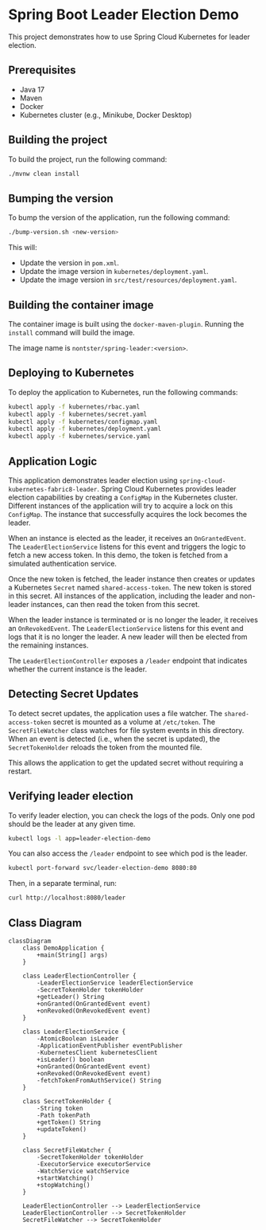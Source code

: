 # Spring Boot Leader Election Demo

This project demonstrates how to use Spring Cloud Kubernetes for leader election.

## Prerequisites

*   Java 17
*   Maven
*   Docker
*   Kubernetes cluster (e.g., Minikube, Docker Desktop)

## Building the project

To build the project, run the following command:

```bash
./mvnw clean install
```

## Bumping the version

To bump the version of the application, run the following command:

```bash
./bump-version.sh <new-version>
```

This will:

*   Update the version in `pom.xml`.
*   Update the image version in `kubernetes/deployment.yaml`.
*   Update the image version in `src/test/resources/deployment.yaml`.

## Building the container image

The container image is built using the `docker-maven-plugin`. Running the `install` command will build the image.

The image name is `nontster/spring-leader:<version>`.

## Deploying to Kubernetes

To deploy the application to Kubernetes, run the following commands:

```bash
kubectl apply -f kubernetes/rbac.yaml
kubectl apply -f kubernetes/secret.yaml
kubectl apply -f kubernetes/configmap.yaml
kubectl apply -f kubernetes/deployment.yaml
kubectl apply -f kubernetes/service.yaml
```

## Application Logic

This application demonstrates leader election using `spring-cloud-kubernetes-fabric8-leader`. Spring Cloud Kubernetes provides leader election capabilities by creating a `ConfigMap` in the Kubernetes cluster. Different instances of the application will try to acquire a lock on this `ConfigMap`. The instance that successfully acquires the lock becomes the leader.

When an instance is elected as the leader, it receives an `OnGrantedEvent`. The `LeaderElectionService` listens for this event and triggers the logic to fetch a new access token. In this demo, the token is fetched from a simulated authentication service.

Once the new token is fetched, the leader instance then creates or updates a Kubernetes `Secret` named `shared-access-token`. The new token is stored in this secret. All instances of the application, including the leader and non-leader instances, can then read the token from this secret.

When the leader instance is terminated or is no longer the leader, it receives an `OnRevokedEvent`. The `LeaderElectionService` listens for this event and logs that it is no longer the leader. A new leader will then be elected from the remaining instances.

The `LeaderElectionController` exposes a `/leader` endpoint that indicates whether the current instance is the leader.

## Detecting Secret Updates

To detect secret updates, the application uses a file watcher. The `shared-access-token` secret is mounted as a volume at `/etc/token`. The `SecretFileWatcher` class watches for file system events in this directory. When an event is detected (i.e., when the secret is updated), the `SecretTokenHolder` reloads the token from the mounted file.

This allows the application to get the updated secret without requiring a restart.

## Verifying leader election

To verify leader election, you can check the logs of the pods. Only one pod should be the leader at any given time.

```bash
kubectl logs -l app=leader-election-demo
```

You can also access the `/leader` endpoint to see which pod is the leader.

```bash
kubectl port-forward svc/leader-election-demo 8080:80
```

Then, in a separate terminal, run:

```bash
curl http://localhost:8080/leader
```

## Class Diagram

```mermaid
classDiagram
    class DemoApplication {
        +main(String[] args)
    }

    class LeaderElectionController {
        -LeaderElectionService leaderElectionService
        -SecretTokenHolder tokenHolder
        +getLeader() String
        +onGranted(OnGrantedEvent event)
        +onRevoked(OnRevokedEvent event)
    }

    class LeaderElectionService {
        -AtomicBoolean isLeader
        -ApplicationEventPublisher eventPublisher
        -KubernetesClient kubernetesClient
        +isLeader() boolean
        +onGranted(OnGrantedEvent event)
        +onRevoked(OnRevokedEvent event)
        -fetchTokenFromAuthService() String
    }

    class SecretTokenHolder {
        -String token
        -Path tokenPath
        +getToken() String
        +updateToken()
    }

    class SecretFileWatcher {
        -SecretTokenHolder tokenHolder
        -ExecutorService executorService
        -WatchService watchService
        +startWatching()
        +stopWatching()
    }

    LeaderElectionController --> LeaderElectionService
    LeaderElectionController --> SecretTokenHolder
    SecretFileWatcher --> SecretTokenHolder
```
